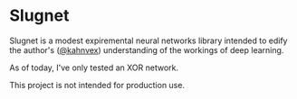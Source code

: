 # Slugnet

Slugnet is a modest expiremental neural networks library intended
to edify the author's ([@kahnvex](https://github.com/kahnvex))
understanding of the workings of deep learning.

As of today, I've only tested an XOR network.

This project is not intended for production use.
